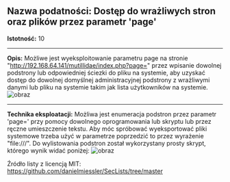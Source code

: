 ## Nazwa podatności: Dostęp do wrażliwych stron oraz plików przez parametr 'page'

**Istotność:** 10

---

**Opis:**
Możliwe jest wyeksploitowanie parametru page na stronie "http://192.168.64.141/mutillidae/index.php?page=" przez wpisanie dowolnej podstrony lub odpowiedniej ściezki do pliku na systemie, aby uzyskać dostęp do dowolnej domyślnej administracyjnej podstrony z wrażliwymi danymi lub pliku na systemie takim jak lista użytkowników na systemie.
![obraz](https://github.com/GrzechuG/PWR-CBE-BAW-mutillidae-2024/assets/93217316/e0d1e7b0-f2a0-4fdd-9a5d-1bb7412d0946)

---

**Technika eksploatacji:**
Możliwa jest enumeracja podstron przez parametr 'page=' przy pomocy dowolnego oprogramowania lub skryptu lub przez ręczne umieszczenie tekstu. Aby móc spróbować wyeksportować pliki systemowe trzeba użyć w parametrze poprzedzić to przez wyrażenie "file:///". Do wylistowania podstron został wykorzystany prosty skrypt, którego wynik widać poniżej:
![obraz](https://github.com/GrzechuG/PWR-CBE-BAW-mutillidae-2024/assets/93217316/fa89cdd2-95ec-4702-88b7-cde0ca9884a4)

Źródło listy z licencją MIT:
https://github.com/danielmiessler/SecLists/tree/master
